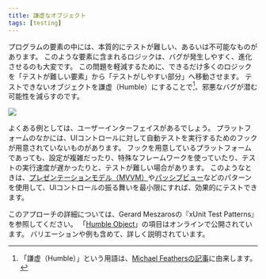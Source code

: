 ```yaml
---
title: 謙虚なオブジェクト
tags: [testing]
---
```


<!-- Some program elements are inherently difficult, or even impossible to test. 
 !-- Any logic in these elements is thus prone to bugs and difficult to evolve. 
 !-- To mitigate this problem, move as much as logic as possible out of the hard-to-test element and into other more friendly parts of the code base. 
 !-- By making untestable objects humble [1], we reduce the chances that they harbor evil bugs. -->

プログラムの要素の中には、本質的にテストが難しい、あるいは不可能なものがあります。
このような要素に含まれるロジックは、バグが発生しやすく、進化させるのも大変です。
この問題を軽減するために、できるだけ多くのロジックを「テストが難しい要素」から「テストがしやすい部分」へ移動させます。
テストできないオブジェクトを謙虚（Humble）にすることで[^1]、邪悪なバグが潜む可能性を減らすのです。

![](https://martinfowler.com/bliki/images/humble-object/sketch.png)

<!-- A common example of this is in the user-interface. 
 !-- Some platforms provide no hooks 
 !-- 	to enable us to run automated tests against UI controls. 
 !-- Even those that do often make it difficult, with complex setup, special frameworks, and slow-running tests. 
 !-- But we can often test effectively by ensuring these controls have the absolute minimum of behavior, using patterns like Presentation Model (MVVM) and Passive View. -->

よくある例としては、ユーザーインターフェイスがあるでしょう。
プラットフォームのなかには、UIコントロールに対して自動テストを実行するためのフックが用意されていないものがあります。
フックを用意しているプラットフォームであっても、設定が複雑だったり、特殊なフレームワークを使っていたり、テストの実行速度が遅かったりと、テストが難しい場合があります。
このようなときは、[プレゼンテーションモデル（MVVM）](https://martinfowler.com/eaaDev/PresentationModel.html)や[パッシブビュー](https://martinfowler.com/eaaDev/PassiveScreen.html)などのパターンを使用して、UIコントロールの振る舞いを最小限にすれば、効果的にテストできます。

<!-- For more details on this approach the key source is Gerard Meszaros's xUnit Test Patterns book - 
 !-- the entry on Humble Object is online and includes much more depth including variations and examples. -->

このアプローチの詳細については、Gerard Meszarosの『xUnit Test Patterns』を参照してください。
「[Humble Object](http://xunitpatterns.com/Humble%20Object.html)」の項目はオンラインで公開されています。
バリエーションや例も含めて、詳しく説明されています。

<!-- Notes
 !-- 1: The use of the word "humble" originated in an article by Michael Feathers . -->

[^1]: 「謙虚（Humble）」という用語は、[Michael Feathersの記事](https://martinfowler.com/articles/humble-dialog-box.html)に由来します。
